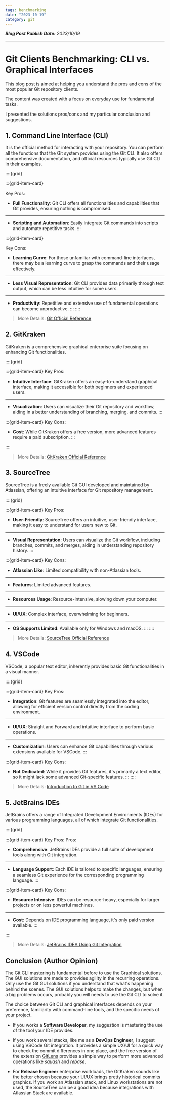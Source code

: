 ```yaml
---
tags: benchmarking
date: "2023-10-19"
category: git
---
```


*__Blog Post Publish Date:__ 2023/10/19*

---

# Git Clients Benchmarking: CLI vs. Graphical Interfaces

This blog post is aimed at helping you understand the pros and cons of the most popular Git repository clients.

The content was created with a focus on everyday use for fundamental tasks. 

I presented the solutions pros/cons and my particular conclusion and suggestions.

## 1. Command Line Interface (CLI)

It is the official method for interacting with your repository. You can perform all the functions that the Git system provides using the Git CLI. It also offers comprehensive documentation, and official resources typically use Git CLI in their examples.

::::{grid}

:::{grid-item-card}

<i class="fa-solid fa-face-smile"></i> Key Pros:
- __Full Functionality__: Git CLI offers all functionalities and capabilities that Git provides, ensuring nothing is compromised.
---
- __Scripting and Automation__: Easily integrate Git commands into scripts and automate repetitive tasks.
:::

:::{grid-item-card}

<i class="fa-solid fa-face-frown"></i> Key Cons:
- __Learning Curve__: For those unfamiliar with command-line interfaces, there may be a learning curve to grasp the commands and their usage effectively.
---
- __Less Visual Representation__: Git CLI provides data primarily through text output, which can be less intuitive for some users.
---
- __Productivity__: Repetitive and extensive use of fundamental operations can become unproductive.
:::
::::

> <i class="fa-solid fa-link"></i> More Details: [Git Official Reference](https://git-scm.com/doc)

## 2. GitKraken

GitKraken is a comprehensive graphical enterprise suite focusing on enhancing Git functionalities.

::::{grid}

:::{grid-item-card}
<i class="fa-solid fa-face-smile"></i> Key Pros:
- __Intuitive Interface__: GitKraken offers an easy-to-understand graphical interface, making it accessible for both beginners and experienced users.
---
- __Visualization__: Users can visualize their Git repository and workflow, aiding in a better understanding of branching, merging, and commits.
:::

:::{grid-item-card}
<i class="fa-solid fa-face-frown"></i> Key Cons:
- __Cost__: While GitKraken offers a free version, more advanced features require a paid subscription.
:::

::::

> <i class="fa-solid fa-link"></i> More Details: [GitKraken Official Reference](https://www.gitkraken.com/)

## 3. SourceTree

SourceTree is a freely available Git GUI developed and maintained by Atlassian, offering an intuitive interface for Git repository management.

::::{grid}

:::{grid-item-card}
<i class="fa-solid fa-face-smile"></i> Key Pros:
- __User-Friendly__: SourceTree offers an intuitive, user-friendly interface, making it easy to understand for users new to Git.
---
- __Visual Representation__: Users can visualize the Git workflow, including branches, commits, and merges, aiding in understanding repository history.
:::

:::{grid-item-card}
<i class="fa-solid fa-face-frown"></i> Key Cons:
- __Atlassian Like__: Limited compatibility with non-Atlassian tools.
---
- __Features__: Limited advanced features.
---
- __Resources Usage__: Resource-intensive, slowing down your computer.
---
- __UI/UX__: Complex interface, overwhelming for beginners.
---
- __OS Supports Limited__: Available only for Windows and macOS.
:::
::::

> <i class="fa-solid fa-link"></i> More Details: [SourceTree Official Reference](https://www.sourcetreeapp.com/)

## 4. VSCode

VSCode, a popular text editor, inherently provides basic Git functionalities in a visual manner.

::::{grid}

:::{grid-item-card}
<i class="fa-solid fa-face-smile"></i> Key Pros:
- __Integration__: Git features are seamlessly integrated into the editor, allowing for efficient version control directly from the coding environment.
---
- __UI/UX__: Straight and Forward and intuitive interface to perform basic operations.
---
- __Customization__: Users can enhance Git capabilities through various extensions available for VSCode.
:::

:::{grid-item-card}
<i class="fa-solid fa-face-frown"></i> Key Cons:
- __Not Dedicated__: While it provides Git features, it's primarily a text editor, so it might lack some advanced Git-specific features.
:::
::::

> <i class="fa-solid fa-link"></i> More Details: [Introduction to Git in VS Code](https://code.visualstudio.com/docs/sourcecontrol/intro-to-git)

## 5. JetBrains IDEs

JetBrains offers a range of Integrated Development Environments (IDEs) for various programming languages, all of which integrate Git functionalities.

::::{grid}

:::{grid-item-card}
<i class="fa-solid fa-face-smile"></i> Key Pros:
Pros:
- __Comprehensive__: JetBrains IDEs provide a full suite of development tools along with Git integration.
---
- __Language Support__: Each IDE is tailored to specific languages, ensuring a seamless Git experience for the corresponding programming language.
:::

:::{grid-item-card}
<i class="fa-solid fa-face-frown"></i> Key Cons:
- __Resource Intensive__: IDEs can be resource-heavy, especially for larger projects or on less powerful machines.
---
- __Cost__: Depends on IDE programming language, it's only paid version available.
:::

::::

> <i class="fa-solid fa-link"></i> More Details: [JetBrains IDEA Using Git Integration](https://www.jetbrains.com/help/idea/using-git-integration.html)

## Conclusion (Author Opinion)

The Git CLI mastering is fundamental before to use the Graphical solutions. The GUI solutions are made to provides agility in the recurring operations. Only use the Git GUI solutions if you understand that what's happening behind the scenes. The GUI solutions helps to make the changes, but when a big problems occurs, probably you will needs to use the Git CLI to solve it.

The choice between Git CLI and graphical interfaces depends on your preference, familiarity with command-line tools, and the specific needs of your project. 

- If you works a __Software Developer__, my suggestion is mastering the use of the tool your IDE provides.

- If you work several stacks, like me as a __DevOps Engineer__, I suggest using VSCode Git integration. It provides a simple UX/UI for a quick way to check the commit differences in one place, and the free version of the extension [GitLens](https://marketplace.visualstudio.com/items?itemName=eamodio.gitlens)  provides a simple way to perform more advanced operations like _squash_ and _rebase_.

- For __Release Engineer__ enterprise workloads, the GitKraken sounds like the better chosen because your UI/UX brings pretty historical commits graphics. If you work an Atlassian stack, and Linux workstations are not used, the SourceTree can be a good idea because integrations with Atlassian Stack are available.
